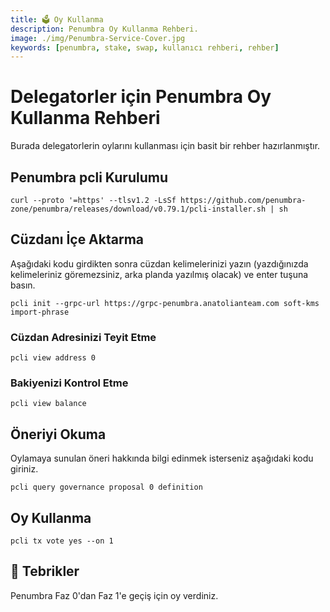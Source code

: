 ```yaml
---
title: 🗳️ Oy Kullanma
description: Penumbra Oy Kullanma Rehberi.
image: ./img/Penumbra-Service-Cover.jpg
keywords: [penumbra, stake, swap, kullanıcı rehberi, rehber]
---
```


# Delegatorler için Penumbra Oy Kullanma Rehberi

Burada delegatorlerin oylarını kullanması için basit bir rehber hazırlanmıştır. 

## Penumbra pcli Kurulumu

```shell
curl --proto '=https' --tlsv1.2 -LsSf https://github.com/penumbra-zone/penumbra/releases/download/v0.79.1/pcli-installer.sh | sh
```

## Cüzdanı İçe Aktarma
Aşağıdaki kodu girdikten sonra cüzdan kelimelerinizi yazın (yazdığınızda kelimeleriniz göremezsiniz, arka planda yazılmış olacak) ve enter tuşuna basın. 

```shell
pcli init --grpc-url https://grpc-penumbra.anatolianteam.com soft-kms import-phrase
```

### Cüzdan Adresinizi Teyit Etme 
```shell
pcli view address 0
```

### Bakiyenizi Kontrol Etme
```shell
pcli view balance
```

## Öneriyi Okuma
Oylamaya sunulan öneri hakkında bilgi edinmek isterseniz aşağıdaki kodu giriniz.
```shell
pcli query governance proposal 0 definition
```

## Oy Kullanma
```shell
pcli tx vote yes --on 1
```

## 🎉 Tebrikler

Penumbra Faz 0'dan Faz 1'e geçiş için oy verdiniz. 